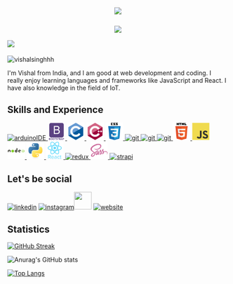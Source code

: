 <h1 align="center">
  <a href="https://git.io/typing-svg">
    <img src="https://readme-typing-svg.herokuapp.com/?lines=cconsole.log(%22Hello%2C%20World!%22);%3E%20node%20index;Hello%2C%20World!&center=true&size=27">
  </a>
</h1>

<p align="center">
  <img src="https://www.themasterpicks.com/wp-content/uploads/2020/04/22b22287602523.5dbd29081561d.gif" width="800px">
</p>























![](https://komarev.com/ghpvc/?username=vishalsinghhh)

<p><img align="center" src="https://sdk.bitmoji.com/render/panel/fef4551f-79f8-419e-8578-d6472116e7c1-8dd79253-8a5b-4238-9295-075fae72ffea-v1.png?transparent=1&palette=1" alt="vishalsinghhh" /></p>

I'm Vishal from India, and I am good at web development and coding. I really enjoy learning languages and frameworks like JavaScript and React. I have also knowledge in the field of IoT.

## Skills and Experience
<p align="left"><a href="https://www.arduino.cc/" target="_blank"> <img src="https://brandslogos.com/wp-content/uploads/images/large/arduino-logo-1.png" alt="arduinoIDE" width="40" height="40"/> 
  <a href="https://getbootstrap.com" target="_blank"> <img src="https://raw.githubusercontent.com/devicons/devicon/master/icons/bootstrap/bootstrap-plain-wordmark.svg" alt="bootstrap" width="40" height="40"/> </a>
  <a href="https://www.cprogramming.com/" target="_blank"> <img src="https://raw.githubusercontent.com/devicons/devicon/master/icons/c/c-original.svg" alt="c" width="40" height="40"/> </a> 
  <a href="https://www.w3schools.com/cpp/" target="_blank"> <img src="https://raw.githubusercontent.com/devicons/devicon/master/icons/cplusplus/cplusplus-original.svg" alt="cplusplus" width="40" height="40"/> 
  </a> <a href="https://www.w3schools.com/css/" target="_blank"> <img src="https://raw.githubusercontent.com/devicons/devicon/master/icons/css3/css3-original-wordmark.svg" alt="css3" width="40" height="40"/> </a>
  <a href="https://www.gatsbyjs.com/" target="_blank"> <img src="https://camo.githubusercontent.com/ba9df1e4c5f7c9f6503f2668f03a934b4553c5840dd6067ee1ab013c2af86afc/68747470733a2f2f7777772e766563746f726c6f676f2e7a6f6e652f6c6f676f732f6761747362796a732f6761747362796a732d69636f6e2e737667" alt="git" width="40" height="40"/> </a>
  <a href="https://git-scm.com/" target="_blank"> <img src="https://www.vectorlogo.zone/logos/git-scm/git-scm-icon.svg" alt="git" width="40" height="40"/> </a>
  <a href="https://graphql.org/" target="_blank"> <img src="https://upload.wikimedia.org/wikipedia/commons/thumb/1/17/GraphQL_Logo.svg/1200px-GraphQL_Logo.svg.png" alt="git" width="40" height="40"/> </a>
  <a href="https://www.w3.org/html/" target="_blank"> <img src="https://raw.githubusercontent.com/devicons/devicon/master/icons/html5/html5-original-wordmark.svg" alt="html5" width="40" height="40"/> </a> 
  <a href="https://developer.mozilla.org/en-US/docs/Web/JavaScript" target="_blank"> <img src="https://raw.githubusercontent.com/devicons/devicon/master/icons/javascript/javascript-original.svg" alt="javascript" width="40" height="40"/> </a> 
  <a href="https://nodejs.org" target="_blank"> <img src="https://raw.githubusercontent.com/devicons/devicon/master/icons/nodejs/nodejs-original-wordmark.svg" alt="nodejs" width="40" height="40"/> </a>
  <a href="https://www.python.org" target="_blank"> <img src="https://raw.githubusercontent.com/devicons/devicon/master/icons/python/python-original.svg" alt="python" width="40" height="40"/> </a>
  <a href="https://reactjs.org/" target="_blank"> <img src="https://raw.githubusercontent.com/devicons/devicon/master/icons/react/react-original-wordmark.svg" alt="react" width="40" height="40"/> </a>
  <a href="https://redux.js.org/" target="_blank"> <img src="https://seeklogo.com/images/R/redux-logo-9CA6836C12-seeklogo.com.png" alt="redux" width="40" height="40"/> </a>
  <a href="https://sass-lang.com" target="_blank"> <img src="https://raw.githubusercontent.com/devicons/devicon/master/icons/sass/sass-original.svg" alt="sass" width="40" height="40"/> </a>  
  <a href="https://strapi.io/" target="_blank"> <img src="https://d2zv2ciw0ln4h1.cloudfront.net/uploads/hp-logo-hero_c94026101f.svg" alt="strapi" width="40" height="40"/> </a>


## Let's be social
  [<img src='https://eaes.eu/wp-content/uploads/2017/05/linkedin-logo.png' alt='linkedin' width="40" height='40'>](https://www.linkedin.com/in/vishal-singh-2046841b7/)  [<img src='http://assets.stickpng.com/images/580b57fcd9996e24bc43c521.png' alt='instagram' width="40" height='40'>](https://www.instagram.com/vishalsinghhh__/)[<img src='https://image.flaticon.com/icons/png/128/1384/1384076.png' alt='' width="40" height='40'>](https://www.snapchat.com/add/vsingh0710)  [<img src='https://i.pinimg.com/originals/6c/24/ca/6c24ca0bb77928acd539845542526994.jpg' alt='website' width="40" height='40'>](https://vishalsinghhh.github.io/Portfolio/)  
## Statistics
<!-- [![GitHub Streak](http://github-readme-streak-stats.herokuapp.com?user=vishalsinghhh&theme=dark)](https://git.io/streak-stats) -->
[![GitHub Streak](https://github-readme-streak-stats.herokuapp.com/?user=vishalsinghhh&theme=radical&currStreakNum=2FD3EB&fire=pink&sideLabels=F00)](https://git.io/streak-stats)

![Anurag's GitHub stats](https://github-readme-stats.vercel.app/api?username=vishalsinghhh&show_icons=true&theme=radical)

[![Top Langs](https://github-readme-stats.vercel.app/api/top-langs/?username=vishalsinghhh&layout=compact&theme=radical)](https://github.com/anuraghazra/github-readme-stats)


